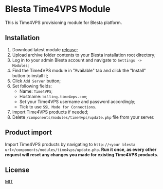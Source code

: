 # Blesta Time4VPS Module
 This is Time4VPS provisioning module for Blesta platform.

## Installation  
  
 1. Download latest module [release](https://github.com/time4vps/blesta/releases);
 2. Upload archive folder contents to your Blesta installation root directory;
 3. Log in to your admin Blesta account and navigate to `Settings -> Modules`;
 4. Find the Time4VPS module in "Available" tab and click the "Install" button to install it;
 5. Click `Add Server` button;
 6. Set following fields:
	- Name: `Time4VPS`;
	- Hostname: `billing.time4vps.com`;
	- Set your Time4VPS username and password accordingly;
	- Tick to use `SSL Mode for Connections`.
 7. Import Time4VPS products if needed;
 8. Delete `/components/modules/time4vps/update.php` file from your server.


## Product import 
Import Time4VPS products by navigating to `http://<your blesta url>/components/modules/time4vps/update.php`.
**Run it once, as every other request will reset any changes you made for existing Time4VPS products.**
  
## License  
[MIT](https://github.com/time4vps/time4vps-lib/blob/master/LICENSE)
